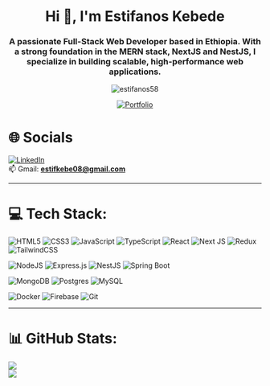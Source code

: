 <h1 align="center">Hi 👋, I'm Estifanos Kebede</h1>
<h3 align="center">A passionate Full-Stack Web Developer based in Ethiopia.  
With a strong foundation in the MERN stack, NextJS and NestJS, I specialize in building scalable, high-performance web applications.</h3>

<p align="center"> <img src="https://komarev.com/ghpvc/?username=estifanos58&label=Profile%20views&color=0e75b6&style=flat" alt="estifanos58" /> </p>

<p align="center">
 <a href="https://www.estifanos.tech" target="_blank"><img alt="Portfolio" src="https://img.shields.io/badge/Portfolio-000?logo=vercel&logoColor=yellow&style=for-the-badge" /></a>
</p>

# 🌐 Socials
[![LinkedIn](https://img.shields.io/badge/LinkedIn-%230077B5.svg?logo=linkedin&logoColor=white)](https://www.linkedin.com/in/estifanos-kebede)  
📫 Gmail: **estifkebe08@gmail.com**

---

# 💻 Tech Stack:
<p align="left">
  
<!-- Frontend -->
![HTML5](https://img.shields.io/badge/html5-%23E34F26.svg?style=for-the-badge&logo=html5&logoColor=white)
![CSS3](https://img.shields.io/badge/css3-%231572B6.svg?style=for-the-badge&logo=css3&logoColor=white)
![JavaScript](https://img.shields.io/badge/javascript-%23323330.svg?style=for-the-badge&logo=javascript&logoColor=%23F7DF1E)
![TypeScript](https://img.shields.io/badge/typescript-%23007ACC.svg?style=for-the-badge&logo=typescript&logoColor=white)
![React](https://img.shields.io/badge/react-%2320232a.svg?style=for-the-badge&logo=react&logoColor=%2361DAFB)
![Next JS](https://img.shields.io/badge/Next-black?style=for-the-badge&logo=next.js&logoColor=white)
![Redux](https://img.shields.io/badge/redux-%23593d88.svg?style=for-the-badge&logo=redux&logoColor=white)
![TailwindCSS](https://img.shields.io/badge/tailwindcss-%2338B2AC.svg?style=for-the-badge&logo=tailwind-css&logoColor=white)

<!-- Backend -->
![NodeJS](https://img.shields.io/badge/node.js-6DA55F?style=for-the-badge&logo=node.js&logoColor=white)
![Express.js](https://img.shields.io/badge/express.js-%23404d59.svg?style=for-the-badge&logo=express&logoColor=%2361DAFB)
![NestJS](https://img.shields.io/badge/nestjs-%23E0234E.svg?style=for-the-badge&logo=nestjs&logoColor=white)
![Spring Boot](https://img.shields.io/badge/spring%20boot-%236DB33F.svg?style=for-the-badge&logo=spring&logoColor=white)

<!-- Databases -->
![MongoDB](https://img.shields.io/badge/MongoDB-%234ea94b.svg?style=for-the-badge&logo=mongodb&logoColor=white)
![Postgres](https://img.shields.io/badge/postgres-%23316192.svg?style=for-the-badge&logo=postgresql&logoColor=white)
![MySQL](https://img.shields.io/badge/mysql-%2300f.svg?style=for-the-badge&logo=mysql&logoColor=white)

<!-- Tools -->
![Docker](https://img.shields.io/badge/docker-%230db7ed.svg?style=for-the-badge&logo=docker&logoColor=white)
![Firebase](https://img.shields.io/badge/firebase-%23039BE5.svg?style=for-the-badge&logo=firebase)
![Git](https://img.shields.io/badge/git-%23F05033.svg?style=for-the-badge&logo=git&logoColor=white)

</p>

---

# 📊 GitHub Stats:
![](https://github-readme-streak-stats.herokuapp.com/?user=estifanos58&theme=dark&hide_border=false)<br/>
![](https://github-readme-stats.vercel.app/api/top-langs/?username=estifanos58&theme=dark&hide_border=false&include_all_commits=false&count_private=false&layout=compact)


